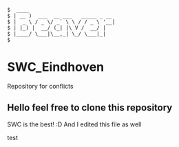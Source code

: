 ```
$  ____                            
$ | __ )  ___  __ ___   _____ _ __ 
$ |  _ \ / _ \/ _` \ \ / / _ \ '__|
$ | |_) |  __/ (_| |\ V /  __/ |   
$ |____/ \___|\__,_| \_/ \___|_|   
$                                
```
 
# SWC_Eindhoven
Repository for conflicts

## Hello feel free to clone this repository
SWC is the best! :D
And I edited this file as well


test
